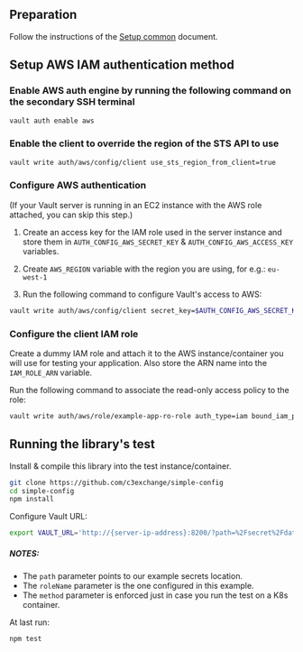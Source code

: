 ## Preparation

Follow the instructions of the [Setup common](./SETUP_COMMON.md) document.

## Setup AWS IAM authentication method

### Enable AWS auth engine by running the following command on the secondary SSH terminal

```bash
vault auth enable aws
```

### Enable the client to override the region of the STS API to use

```bash
vault write auth/aws/config/client use_sts_region_from_client=true
```

### Configure AWS authentication

(If your Vault server is running in an EC2 instance with the AWS role attached, you can skip this step.)

1. Create an access key for the IAM role used in the server instance and store them in `AUTH_CONFIG_AWS_SECRET_KEY` & `AUTH_CONFIG_AWS_ACCESS_KEY` variables.

2. Create `AWS_REGION` variable with the region you are using, for e.g.: `eu-west-1`

3. Run the following command to configure Vault's access to AWS:

```bash
vault write auth/aws/config/client secret_key=$AUTH_CONFIG_AWS_SECRET_KEY access_key=$AUTH_CONFIG_AWS_ACCESS_KEY region=$AWS_REGION
```

### Configure the client IAM role

Create a dummy IAM role and attach it to the AWS instance/container you will use for testing your application. Also store the ARN name into the `IAM_ROLE_ARN` variable.

Run the following command to associate the read-only access policy to the role:

```bash
vault write auth/aws/role/example-app-ro-role auth_type=iam bound_iam_principal_arn=$IAM_ROLE_ARN token_policies=example-app-ro period=1h token_ttl=10m token_max_ttl=10m
```

## Running the library's test

Install & compile this library into the test instance/container.

```bash
git clone https://github.com/c3exchange/simple-config
cd simple-config
npm install
```

Configure Vault URL:

```bash
export VAULT_URL='http://{server-ip-address}:8200/?path=%2Fsecret%2Fdata%2Fexample_app%2Fv1&roleName=example-app-ro-role&method=iam'
```

##### NOTES:

* The `path` parameter points to our example secrets location.
* The `roleName` parameter is the one configured in this example.
* The `method` parameter is enforced just in case you run the test on a K8s container.

At last run:

```bash
npm test
```
